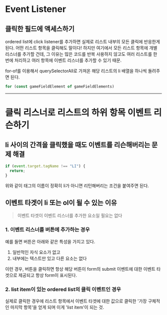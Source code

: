 # Event Listener

## 클릭한 필드에 액세스하기

ordered list에 click listener를 추가하면 실제로 리스트 내부의 모든 클릭에 반응한게 된다. 어떤 리스트 항목을 클릭해도 말이다! 하지만 여기에서 모든 리스트 항목에 개별 리스너를 추가할 건데, 그 이유는 많은 코드를 반복 사용하지 않고도 여러 리스트를 한 번에 처리하고 여러 항목에 이벤트 리스너를 추가할 수 있기 때문.

for-of를 이용해서 querySelectorAll로 가져온 해당 리스트의 li 배열을 하나씩 돌려주면 된다.

```jsx
for (const gameFieldElement of gameFieldElements)
```

---

# 클릭 리스너로 리스트의 하위 항목 이벤트 리슨하기

## li 사이의 간격을 클릭했을 때도 이벤트를 리슨해버리는 문제 해결

```jsx
if (event.target.tagName !== "LI") {
  return;
}
```

위와 같이 태그의 이름이 정확히 li가 아니면 리턴해버리는 조건을 붙여주면 된다.

## 이벤트 타겟이 li 또는 ol이 될 수 있는 이유

> 이벤트 타겟이 이벤트 리스너를 추가한 요소일 필요는 없다

### 1. 이벤트 리스너를 버튼에 추가하는 경우

예를 들면 버튼은 아래와 같은 특성을 가지고 있다.

1.  일반적인 자식 요소가 없고
2.  내부에는 텍스트만 있고 다른 요소는 없다

이런 경우, 버튼을 클릭하면 항상 해당 버튼이 form의 submit 이벤트에 대한 이벤트 타겟으로 제공되고 항상 form이 표시된다.

### 2. list item이 있는 ordered list의 클릭 이벤트인 경우

실제로 클릭한 경우에 리스트 항목에서 이벤트 타겟에 대한 값으로 클릭한 '가장 구체적인 마지막 항목'을 얻게 되며 이게 'list item'이 되는 것.
